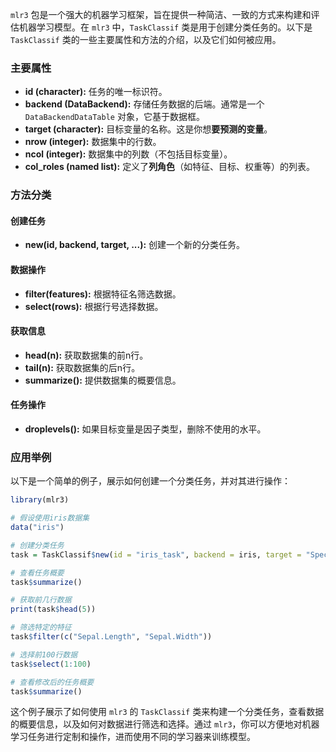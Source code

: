`mlr3` 包是一个强大的机器学习框架，旨在提供一种简洁、一致的方式来构建和评估机器学习模型。在 `mlr3` 中，`TaskClassif` 类是用于创建分类任务的。以下是 `TaskClassif` 类的一些主要属性和方法的介绍，以及它们如何被应用。

### 主要属性

- **id (character):** 任务的唯一标识符。
- **backend (DataBackend):** 存储任务数据的后端。通常是一个 `DataBackendDataTable` 对象，它基于数据框。
- **target (character):** 目标变量的名称。这是你想**要预测的变量**。
- **nrow (integer):** 数据集中的行数。
- **ncol (integer):** 数据集中的列数（不包括目标变量）。
- **col_roles (named list):** 定义了**列角色**（如特征、目标、权重等）的列表。

### 方法分类

#### 创建任务

- **new(id, backend, target, ...):** 创建一个新的分类任务。

#### 数据操作

- **filter(features):** 根据特征名筛选数据。
- **select(rows):** 根据行号选择数据。

#### 获取信息

- **head(n):** 获取数据集的前n行。
- **tail(n):** 获取数据集的后n行。
- **summarize():** 提供数据集的概要信息。

#### 任务操作

- **droplevels():** 如果目标变量是因子类型，删除不使用的水平。

### 应用举例

以下是一个简单的例子，展示如何创建一个分类任务，并对其进行操作：

```r
library(mlr3)

# 假设使用iris数据集
data("iris")

# 创建分类任务
task = TaskClassif$new(id = "iris_task", backend = iris, target = "Species")

# 查看任务概要
task$summarize()

# 获取前几行数据
print(task$head(5))

# 筛选特定的特征
task$filter(c("Sepal.Length", "Sepal.Width"))

# 选择前100行数据
task$select(1:100)

# 查看修改后的任务概要
task$summarize()
```

这个例子展示了如何使用 `mlr3` 的 `TaskClassif` 类来构建一个分类任务，查看数据的概要信息，以及如何对数据进行筛选和选择。通过 `mlr3`，你可以方便地对机器学习任务进行定制和操作，进而使用不同的学习器来训练模型。